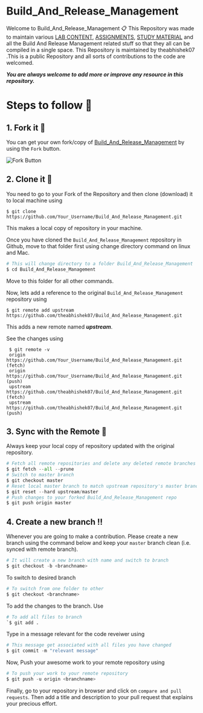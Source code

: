 # Build_And_Release_Management
Welcome to Build_And_Release_Management 📋 This Repository was made to maintain various [LAB CONTENT](https://github.com/theabhishek07/Build_And_Release_Management/tree/master/LAB_WORK), [ASSIGNMENTS](https://github.com/theabhishek07/Build_And_Release_Management/tree/master/ASSIGNMENTS), [STUDY MATERIAL](https://github.com/theabhishek07/Build_And_Release_Management/tree/master/STUDY_MATERIAL) and all the Build And Release Management related stuff so that they all can be compiled in a single space. This Repository is maintained by theabhishek07 .This is a public Repository and all sorts of contributions to the code are welcomed.

**_You are always welcome to add more or improve any resource in this repository._**

# Steps to follow 📜

## 1. Fork it 🍴
You can get your own fork/copy of [Build_And_Release_Management](https://github.com/theabhishek07/Build_And_Release_Management) by using the `Fork` button.

![Fork Button](https://github-images.s3.amazonaws.com/help/bootcamp/Bootcamp-Fork.png)

## 2. Clone it 👥
You need to go to your Fork of the Repository and then clone (download) it to local machine using

`$ git clone https://github.com/Your_Username/Build_And_Release_Management.git`

This makes a local copy of repository in your machine.

Once you have cloned the `Build_And_Release_Management` repository in Github, move to that folder first using change directory command on linux and Mac.
```python
# This will change directory to a folder Build_And_Release_Management                                                                   
$ cd Build_And_Release_Management
```
Move to this folder for all other commands.

Now, lets add a reference to the original `Build_And_Release_Management` repository using

`$ git remote add upstream https://github.com/theabhishek07/Build_And_Release_Management.git` 

 This adds a new remote named **_upstream_**.

See the changes using
```pyhton
 $ git remote -v
 origin https://github.com/Your_Username/Build_And_Release_Management.git (fetch)                                                      
 origin https://github.com/Your_Username/Build_And_Release_Management.git (push)                                                        
 upstream https://github.com/theabhishek07/Build_And_Release_Management.git (fetch)                                                     
 upstream https://github.com/theabhishek07/Build_And_Release_Management.git (push)
 ```

## 3. Sync with the Remote 🔄
Always keep your local copy of repository updated with the original repository.
```python
# Fetch all remote repositories and delete any deleted remote branches
$ git fetch --all --prune
# Switch to master branch
$ git checkout master
# Reset local master branch to match upstream repository's master branch
$ git reset --hard upstream/master
# Push changes to your forked Build_And_Release_Management repo
$ git push origin master
```

## 4. Create a new branch ‼️
Whenever you are going to make a contribution. Please create a new branch using the command below and keep your `master` branch clean (i.e. synced with remote branch).
```python
# It will create a new branch with name and switch to branch
$ git checkout -b <branchname>
```
 
 To switch to desired branch
```python
# To switch from one folder to other
$ git checkout <branchname>
```

To add the changes to the branch. Use
```python
# To add all files to branch
`$ git add .
```
Type in a message relevant for the code reveiwer using 
```python
# This message get associated with all files you have changed
$ git commit -m "relevant message"
```

Now, Push your awesome work to your remote repository using
```python
# To push your work to your remote repository
$ git push -u origin <branchname>
```

Finally, go to your repository in browser and click on `compare and pull requests`. Then add a title and description to your pull request that explains your precious effort.
